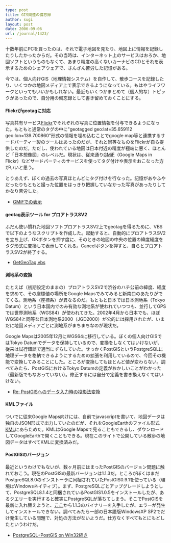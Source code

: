 ```yaml
---
type: post
title: GIS関連の備忘録
author: sugi
layout: post
date: 2006-09-06
url: /journal/1423/
---
```

十数年前にPCを買ったのは、それで電子地図を見たり、地図上に情報を記録したりしたかったからだ。その当時は、インターネット上のサービスはおろか、地図ソフトというものもなくて、あまり精度の高くないカーナビのCDとそれを表示するためのシェアウェアで、さんざん苦労した記憶がある。

今では、個人向けGIS（地理情報システム）を自作して、散歩コースを記録したり、いくつかの地図メディア上で表示できるようになっている。もはやライフワークといってもいいかもしれない。最近もいくつかまとめて（個人的な）トピックがあったので、自分用の備忘録として書き留めておくことにする。

#### Flickrがgeotagに対応

写真共有サービス<a href="http://www.flickr.com/" onclick="_gaq.push(['_trackEvent', 'outbound-article', 'http://www.flickr.com/', 'Flickr']);" >Flickr</a>でそれぞれの写真に位置情報を付与できるようになった。もともと通常のタグの中に"geotagged geo:lat=35.659112 geo:lon=139.700860"形式の情報を埋め込むことでgoogle map等と連携するサードパーティー製のツールはあったのだが、それと同等なものをFlickrが自ら提供したのだ。ただし、使われている地図は日本付近の精度が極端に悪く、ほとんど「日本想像図」のレベルだ。現状は、従来通り<a href="http://webdev.yuan.cc/gmif/" onclick="_gaq.push(['_trackEvent', 'outbound-article', 'http://webdev.yuan.cc/gmif/', 'GMiF']);" >GMiF</a>（Google Maps in Flickr）などサードパーティのサービスを使ってタグ付けや表示をおこなった方がいいと思う。

とりあえず、ぼくの過去の写真ほとんどにタグ付けを行なった。記憶があやふやだったりもともと撮った位置をはっきり把握していなかった写真があったりしてかなり苦労した。

  * <a href="http://flickr.yuan.cc/maps/chez_sugi/" onclick="_gaq.push(['_trackEvent', 'outbound-article', 'http://flickr.yuan.cc/maps/chez_sugi/', 'GMiFでの表示']);" >GMiFでの表示</a>

#### geotag表示ツール for プロアトラスSV2

ふだん使い慣れた地図ソフトプロアトラスSV2上でgeotagを得るために、VBSで以下のようなスクリプトを作成した。起動すると、自動的にプロアトラスSV2を立ち上げ、OKボタンを押す度に、そのときの地図の中央の位置の緯度経度をタグ形式に変換して表示してくれる。Cancelボタンを押すと、自らとプロアトラスSV2が終了する。

  * [GetGeoTag.vbs][1]

#### 測地系の変換

たとえば（初期設定のままの）プロアトラスSV2で渋谷のハチ公前の緯度、経度を求めて、その座標値の場所をGoogle Mapsでみてみると新南口のあたりがでてくる。測地系（座標系）が異なるのだ。もともと日本では日本測地系（Tokyo Datum）という日本国内でのみ有効な測地系が使われていつつも、並行してGPSでは世界測地系（WGS84）が使われてきた。2002年4月から日本でも、ほぼWGS84と同等な日本測地系2000（JGD2000）が公的には採用されたが、いまだに地図メディアごとに測地系がまちまちなのが現状だ。

Google Mapsは2005年12月にWGS64に移行している。ぼくの個人向けGISではTokyo Datumでデータを保持しているので、変換をしなくてはいけないが、従来は試行錯誤で適当にずらしていた。せっかくPostGISというPostgreSQLに地理データを格納できるようにするための拡張を利用しているので、今回その機能で変換してみることにした。ところが変換してもほとんど値が変わらない。調べてみたら、PostGISにおけるTokyo Datumの定義がおかしいことがわかった（最新版でもなおっていない）。修正するには自分で定義を書き換えなくてはいけない。

  * <a href="http://www.freeml.com/message/db_postgis@freeml.com/0000016" onclick="_gaq.push(['_trackEvent', 'outbound-article', 'http://www.freeml.com/message/db_postgis@freeml.com/0000016', 'Re: PostGISへのデータ入力時の投影法変換']);" >Re: PostGISへのデータ入力時の投影法変換</a>

#### KMLファイル

ついでに従来Google Maps向けには、自前でjavascriptを書いて、地図データは独自のJSON形式で出力していたのだが、それをGoogleEarthのファイル形式<a href="http://earth.google.com/kml/" onclick="_gaq.push(['_trackEvent', 'outbound-article', 'http://earth.google.com/kml/', 'KML']);" >KML</a>にあらためた。KMLはGoogle Mapsで見ることもできるし、ダウンロードしてGoogleEarthで開くこともできる。現在このサイトで公開している散歩の地図データはすべてKMLに変換済みだ。

#### PostGISのバージョン

最近というわけでもないが、数ヶ月前にはまったPostGISのバージョン問題に触れておこう。現在のPostGISの最新バージョンは1.1.3だ。ところがぼくはまだPostgreSQL8.0のインストーラに同梱されていたPostGIS0.9.1を使っている（環境はWindowsネイティブ）。まず、PostgreSQLごとアップグレードしようとして、PostgreSQL8.1.4と同梱されているPostGIS1.0.5をインストールしたが、あるクエリーを実行すると確実にPostgreSQLが落ちてしまう。そこでPostGISを最新に入れ替えようと、<a href="http://postgis.refractions.net/download/windows/" onclick="_gaq.push(['_trackEvent', 'outbound-article', 'http://postgis.refractions.net/download/windows/', 'ここ']);" >ここ</a>から1.1.3のバイナリーを入手したが、エラーが発生してインストールできない。調べてみたら一部の日本語版WindowsXP SP2でだけ発生している問題で、対処の方法がないようだ。仕方なくすべてもとにもどしたというわけだ。

  * <a href="http://www.saruga-tondara.net/d/?date=20060717" onclick="_gaq.push(['_trackEvent', 'outbound-article', 'http://www.saruga-tondara.net/d/?date=20060717', 'PostgreSQL+PostGIS on Win32続き']);" >PostgreSQL+PostGIS on Win32続き</a>


 [1]: /files/GetGeoTag.vbs
